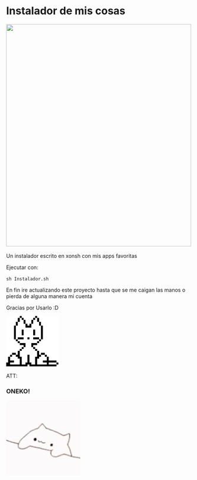 # Instalador de mis cosas

<img src="https://github.com/Tom5521/Instalador-de-mis-cosas/blob/88c681252968101ad51ca6200c8cae80e90dd851/Captura%20de%20pantalla%20de%202023-01-27%2010-18-12.png" width="500" height="600" />

Un instalador escrito en xonsh con mis apps favoritas

Ejecutar con:
```
sh Instalador.sh
```

En fin ire actualizando este proyecto hasta que se me caigan las manos o pierda de alguna manera mi cuenta



Gracias por Usarlo :D

<img src="https://github.com/Tom5521/Tom5521/blob/f3640e2216a493074bfb8436777524e719a5d3ec/oneko.png" width="141px">

ATT:
### ONEKO!

<img src="https://github.com/Tom5521/Tom5521/blob/7b38d1501ba08da3475abfe4e0213d059445f33a/gato-BOOM.gif" width="200" height="200" />
